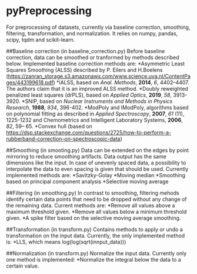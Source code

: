 # pyPreprocessing
For preprocessing of datasets, currently via baseline correction, smoothing,
filtering, transformation, and normalization. It relies on numpy, pandas,
scipy, tqdm and scikit-learn.

##Baseline correction (in baseline_correction.py)
Before baseline correction, data can be smoothed or tranformed by methods
described below. Implemented baseline correction methods are:
*Asymmetric Least Squares Smoothing (ALSS) described by P. Eilers and H.Boelens
(https://zanran_storage.s3.amazonaws.com/www.science.uva.nl/ContentPages/443199618.pdf)
*iALSS, based on *Anal. Methods*, **2014**, *6*, 4402–4407. The authors claim
that it is an improved ALSS method.
*Doubly reweighted penalized least squares (drPLS), based on *Applied Optics*,
**2019**, *58*, 3913-3920.
*SNIP, based on *Nuclear Instruments and Methods in Physics Research*,
**1988**, *934*, 396-402.
*ModPoly and IModPoly, algorithms based on polynomial fitting as described in
*Applied Spectroscopy*, **2007**, *61* (11), 1225-1232 and
Chemometrics and Intelligent Laboratory Systems, **2006**, *82*, 59– 65.
*Convex hull (based on https://dsp.stackexchange.com/questions/2725/how-to-perform-a-rubberband-correction-on-spectroscopic-data)

##Smoothing (in smooting.py)
Data can be extended on the edges by point mirroring to reduce smoothing
artifacts. Data output has the same dimensions like the input. In case of
unevenly spaced data, a possibility to interpolate the data to even spacing
is given that should be used. Currently implemented methods are:
*Savitzky-Golay
*Moving median
*Smoothing based on principal component analysis
*Selective moving average

##Filtering (in smoothing.py)
In contrast to smoothing, filtering mehods identify certain data points that
need to be dropped without any change of the remaining data. Current methods
are:
*Remove all values above a maximum threshold given.
*Remove all values below a minimum threshold given.
*A spike filter based on the selective moving average smoothing.

##Transformation (in transform.py)
Contains methods to apply or undo a transformation on the input data. 
Currently, the only implemented method is:
*LLS, which means log(log(sqrt(innput_data)))

##Normalization (in transform.py)
Normalize the input data. Currently only one method is implemented:
*Normalize the integral below the data to a certain value.

